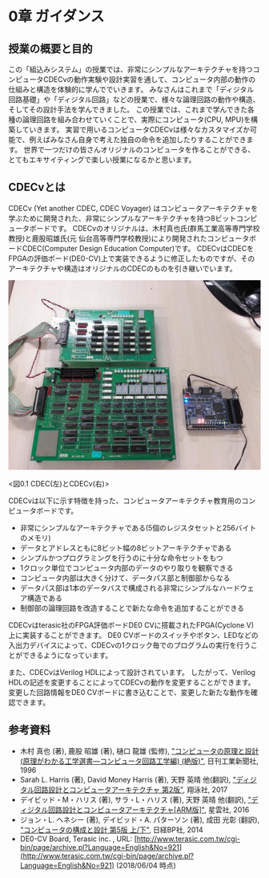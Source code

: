 # 0章 ガイダンス

## 授業の概要と目的

この「組込みシステム」の授業では、非常にシンプルなアーキテクチャを持つコンピュータCDECvの動作実験や設計実習を通して、コンピュータ内部の動作の仕組みと構造を体験的に学んででいきます。
みなさんはこれまで「ディジタル回路基礎」や「ディジタル回路」などの授業で、様々な論理回路の動作や構造、そしてその設計手法を学んできました。
この授業では、これまで学んできた各種の論理回路を組み合わせていくことで、実際にコンピュータ(CPU, MPU)を構築していきます。
実習で用いるコンピュータCDECvは様々なカスタマイズか可能で、例えばみなさん自身で考えた独自の命令を追加したりすることができます。
世界で一つだけの皆さんオリジナルのコンピュータを作ることができる、とてもエキサイティングで楽しい授業になるかと思います。

## CDECvとは

CDECv (Yet another CDEC, CDEC Voyager) はコンピュータアーキテクチャを学ぶために開発された、非常にシンプルなアーキテクチャを持つ8ビットコンピュータボードです。
CDECvのオリジナルは、木村真也氏(群馬工業高等専門学校教授)と鹿股昭雄氏(元 仙台高等専門学校教授)により開発されたコンピュータボードCDEC(Computer Design Education Computer)です。
CDECvはCDECをFPGAの評価ボード(DE0-CV)上で実装できるように修正したものですが、そのアーキテクチャや構造はオリジナルのCDECのものを引き継いでいます。

![CDECとCDECv](./assets/cdec.jpg "CDECとCDECv")

<図0.1 CDEC(左)とCDECv(右)>

CDECvは以下に示す特徴を持った、コンピュータアーキテクチャ教育用のコンピュータボードです。
- 非常にシンプルなアーキテクチャである(5個のレジスタセットと256バイトのメモリ)
- データとアドレスともに8ビット幅の8ビットアーキテクチャである
- シンプルかつプログラミングを行うのに十分な命令セットをもつ
- 1クロック単位でコンピュータ内部のデータのやり取りを観察できる
- コンピュータ内部は大きく分けて、データパス部と制御部からなる
- データパス部は1本のデータバスで構成される非常にシンプルなハードウェア構造である
- 制御部の論理回路を改造することで新たな命令を追加することができる

CDECvはterasic社のFPGA評価ボードDE0 CVに搭載されたFPGA(Cyclone V)上に実装することができます。
DE0 CVボードのスイッチやボタン、LEDなどの入出力デバイスによって、CDECvの1クロック毎でのプログラムの実行を行うことができるようになっています。

また、CDECvはVerilog HDLによって設計されています。
したがって、Verilog HDLの記述を変更することによってCDECvの動作を変更することができます。
変更した回路情報をDE0 CVボードに書き込むことで、変更した新たな動作を確認できます。

## 参考資料

- 木村 真也 (著), 鹿股 昭雄 (著), 樋口 龍雄 (監修), ["コンピュータの原理と設計 (原理がわかる工学選書―コンピュータ回路工学編) (絶版)"](https://www.amazon.co.jp/dp/4526039187), 日刊工業新聞社, 1996
- Sarah L. Harris (著), David Money Harris (著), 天野 英晴 他(翻訳), ["ディジタル回路設計とコンピュータアーキテクチャ 第2版"](https://www.amazon.co.jp/dp/4798147524/), 翔泳社, 2017
- デイビッド・M・ハリス (著), サラ・L・ハリス (著), 天野 英晴 他(翻訳), ["ディジタル回路設計とコンピュータアーキテクチャ[ARM版]"](https://www.amazon.co.jp/dp/4434218484/), 星雲社, 2016
- ジョン・L. ヘネシー (著), デイビッド・A. パターソン (著), 成田 光彰 (翻訳), ["コンピュータの構成と設計 第5版 上/下"](https://www.amazon.co.jp/dp/4822298426), 日経BP社, 2014
- DE0-CV Board, Terasic inc. , URL: [http://www.terasic.com.tw/cgi-bin/page/archive.pl?Language=English&No=921](http://www.terasic.com.tw/cgi-bin/page/archive.pl?Language=English&No=921) (2018/06/04 時点)
